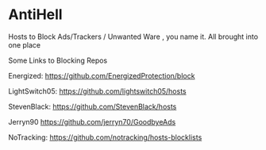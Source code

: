 # AntiHell
Hosts to Block Ads/Trackers / Unwanted Ware , you name it. All brought into one place

Some Links to Blocking Repos

Energized:
https://github.com/EnergizedProtection/block

LightSwitch05:
https://github.com/lightswitch05/hosts

StevenBlack:
https://github.com/StevenBlack/hosts

Jerryn90
https://github.com/jerryn70/GoodbyeAds

NoTracking:
https://github.com/notracking/hosts-blocklists
